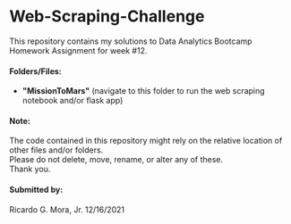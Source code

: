 # Web-Scraping-Challenge 

This repository contains my solutions to Data Analytics Bootcamp Homework Assignment for week #12.

#### Folders/Files:

+ **"MissionToMars"** (navigate to this folder to run the web scraping notebook and/or flask app) <br>
	

#### Note: <br>

The code contained in this repository might rely on the relative location of other files and/or folders. <br>
Please do not delete, move, rename, or alter any of these. <br>
Thank you. <br>

#### Submitted by: <br>
 Ricardo G. Mora, Jr.  12/16/2021
 
